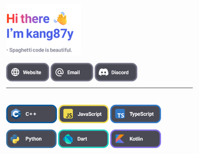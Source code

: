 <p align="left">
    <img width="40%" style="width: 40%;" src="./image/basic_banner.png"></img>
    <br>
    <br>
    <a href="https://kang87y.com" target="blank_"><img height="50px" style="height: 50px;" src="./image/widgets/website.png"></a>
    <a href="mailto:contact@kang87y.com" target="blank_"><img height="50px" style="height: 50px;" src="./image/widgets/email.png"></a>
    <a href="https://discord.com/users/@kang87y" target="blank_"><img height="50px" style="height: 50px;" src="./image/widgets/discord.png"></a>
    <br>
    <hr>
    <br>
    <p>
        <img height="50px" style="height: 50px;" src="./image/widgets/cpp.png">
        <img height="50px" style="height: 50px;" src="./image/widgets/js.png">
        <img height="50px" style="height: 50px;" src="./image/widgets/ts.png">
    </p>
    <p>
        <img height="50px" style="height: 50px;" src="./image/widgets/py.png">
        <img height="50px" style="height: 50px;" src="./image/widgets/dart.png">
        <img height="50px" style="height: 50px;" src="./image/widgets/kotlin.png">
    </p>
</p>
